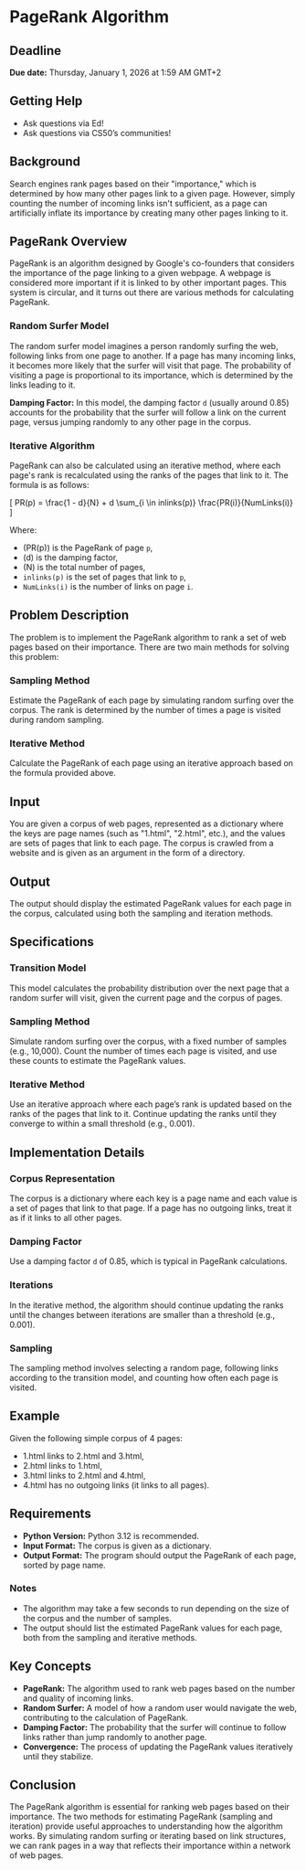 # PageRank Algorithm

## Deadline
**Due date:** Thursday, January 1, 2026 at 1:59 AM GMT+2

## Getting Help
- Ask questions via Ed!
- Ask questions via CS50’s communities!

## Background
Search engines rank pages based on their "importance," which is determined by how many other pages link to a given page. However, simply counting the number of incoming links isn't sufficient, as a page can artificially inflate its importance by creating many other pages linking to it.

## PageRank Overview
PageRank is an algorithm designed by Google's co-founders that considers the importance of the page linking to a given webpage. A webpage is considered more important if it is linked to by other important pages. This system is circular, and it turns out there are various methods for calculating PageRank.

### Random Surfer Model
The random surfer model imagines a person randomly surfing the web, following links from one page to another. If a page has many incoming links, it becomes more likely that the surfer will visit that page. The probability of visiting a page is proportional to its importance, which is determined by the links leading to it.

**Damping Factor:** In this model, the damping factor `d` (usually around 0.85) accounts for the probability that the surfer will follow a link on the current page, versus jumping randomly to any other page in the corpus.

### Iterative Algorithm
PageRank can also be calculated using an iterative method, where each page's rank is recalculated using the ranks of the pages that link to it. The formula is as follows:

\[
PR(p) = \frac{1 - d}{N} + d \sum_{i \in inlinks(p)} \frac{PR(i)}{NumLinks(i)}
\]

Where:
- \(PR(p)\) is the PageRank of page `p`,
- \(d\) is the damping factor,
- \(N\) is the total number of pages,
- `inlinks(p)` is the set of pages that link to `p`,
- `NumLinks(i)` is the number of links on page `i`.

## Problem Description
The problem is to implement the PageRank algorithm to rank a set of web pages based on their importance. There are two main methods for solving this problem:

### Sampling Method
Estimate the PageRank of each page by simulating random surfing over the corpus. The rank is determined by the number of times a page is visited during random sampling.

### Iterative Method
Calculate the PageRank of each page using an iterative approach based on the formula provided above.

## Input
You are given a corpus of web pages, represented as a dictionary where the keys are page names (such as "1.html", "2.html", etc.), and the values are sets of pages that link to each page. The corpus is crawled from a website and is given as an argument in the form of a directory.

## Output
The output should display the estimated PageRank values for each page in the corpus, calculated using both the sampling and iteration methods.

## Specifications
### Transition Model
This model calculates the probability distribution over the next page that a random surfer will visit, given the current page and the corpus of pages.

### Sampling Method
Simulate random surfing over the corpus, with a fixed number of samples (e.g., 10,000). Count the number of times each page is visited, and use these counts to estimate the PageRank values.

### Iterative Method
Use an iterative approach where each page’s rank is updated based on the ranks of the pages that link to it. Continue updating the ranks until they converge to within a small threshold (e.g., 0.001).

## Implementation Details
### Corpus Representation
The corpus is a dictionary where each key is a page name and each value is a set of pages that link to that page. If a page has no outgoing links, treat it as if it links to all other pages.

### Damping Factor
Use a damping factor `d` of 0.85, which is typical in PageRank calculations.

### Iterations
In the iterative method, the algorithm should continue updating the ranks until the changes between iterations are smaller than a threshold (e.g., 0.001).

### Sampling
The sampling method involves selecting a random page, following links according to the transition model, and counting how often each page is visited.

## Example
Given the following simple corpus of 4 pages:
- 1.html links to 2.html and 3.html,
- 2.html links to 1.html,
- 3.html links to 2.html and 4.html,
- 4.html has no outgoing links (it links to all pages).


## Requirements
- **Python Version:** Python 3.12 is recommended.
- **Input Format:** The corpus is given as a dictionary.
- **Output Format:** The program should output the PageRank of each page, sorted by page name.

### Notes
- The algorithm may take a few seconds to run depending on the size of the corpus and the number of samples.
- The output should list the estimated PageRank values for each page, both from the sampling and iterative methods.

## Key Concepts
- **PageRank:** The algorithm used to rank web pages based on the number and quality of incoming links.
- **Random Surfer:** A model of how a random user would navigate the web, contributing to the calculation of PageRank.
- **Damping Factor:** The probability that the surfer will continue to follow links rather than jump randomly to another page.
- **Convergence:** The process of updating the PageRank values iteratively until they stabilize.

## Conclusion
The PageRank algorithm is essential for ranking web pages based on their importance. The two methods for estimating PageRank (sampling and iteration) provide useful approaches to understanding how the algorithm works. By simulating random surfing or iterating based on link structures, we can rank pages in a way that reflects their importance within a network of web pages.


